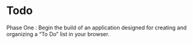 # Todo

Phase One : Begin the build of an application designed for creating and organizing a “To Do” list in your browser.